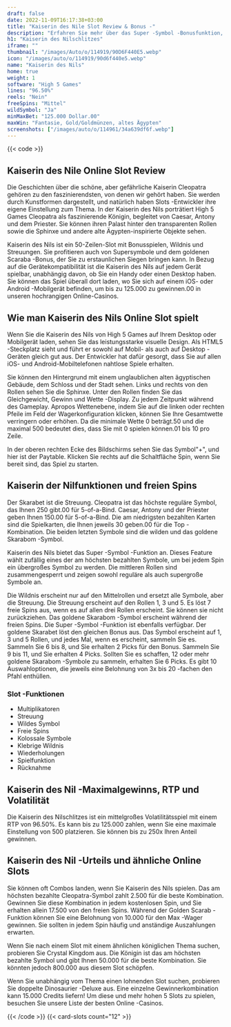 ```yaml
---
draft: false
date: 2022-11-09T16:17:38+03:00
title: "Kaiserin des Nile Slot Review & Bonus -"
description: "Erfahren Sie mehr über das Super -Symbol -Bonusfunktion, wenn Sie unsere Kaiserin des Nile Slot Review von High 5 Games lesen. Sie finden RTP, Boni und mehr!"
h1: "Kaiserin des Nilschlitzes"
iframe: ""
thumbnail: "/images/Auto/o/114919/90D6F440E5.webp"
icon: "/images/auto/o/114919/90d6f440e5.webp"
name: "Kaiserin des Nils"
home: true
weight: 1
software: "High 5 Games"
lines: "96.50%"
reels: "Nein"
freeSpins: "Mittel"
wildSymbol: "Ja"
minMaxBet: "125.000 Dollar.00"
maxWin: "Fantasie, Gold/Goldmünzen, altes Ägypten"
screenshots: ["/images/auto/o/114961/34a639df6f.webp"]
---
```


{{< code >}}<h2>Kaiserin des Nile Online Slot Review</h2><p>Die Geschichten über die schöne, aber gefährliche Kaiserin Cleopatra gehören zu den faszinierendsten, von denen wir gehört haben. Sie werden durch Kunstformen dargestellt, und natürlich haben Slots -Entwickler ihre eigene Einstellung zum Thema. In der Kaiserin des Nils porträtiert High 5 Games Cleopatra als faszinierende Königin, begleitet von Caesar, Antony und dem Priester. Sie können ihren Palast hinter den transparenten Rollen sowie die Sphinxe und andere alte Ägypten-inspirierte Objekte sehen.</p><p>Kaiserin des Nils ist ein 50-Zeilen-Slot mit Bonusspielen, Wildnis und Streuungen. Sie profitieren auch von Supersymbole und dem goldenen Scaraba -Bonus, der Sie zu erstaunlichen Siegen bringen kann. In Bezug auf die Gerätekompatibilität ist die Kaiserin des Nils auf jedem Gerät spielbar, unabhängig davon, ob Sie ein Handy oder einen Desktop haben. Sie können das Spiel überall dort laden, wo Sie sich auf einem iOS- oder Android -Mobilgerät befinden, um bis zu 125.000 zu gewinnen.00 in unseren hochrangigen Online-Casinos.</p><h2>Wie man Kaiserin des Nils Online Slot spielt</h2><p>Wenn Sie die Kaiserin des Nils von High 5 Games auf Ihrem Desktop oder Mobilgerät laden, sehen Sie das leistungsstarke visuelle Design. Als HTML5 -Steckplatz sieht und führt er sowohl auf Mobil- als auch auf Desktop -Geräten gleich gut aus. Der Entwickler hat dafür gesorgt, dass Sie auf allen iOS- und Android-Mobiltelefonen nahtlose Spiele erhalten.</p><p>Sie können den Hintergrund mit einem unglaublichen alten ägyptischen Gebäude, dem Schloss und der Stadt sehen. Links und rechts von den Rollen sehen Sie die Sphinxe. Unter den Rollen finden Sie das Gleichgewicht, Gewinn und Wette -Display. Zu jedem Zeitpunkt während des Gameplay. Apropos Wettenebene, indem Sie auf die linken oder rechten Pfeile im Feld der Wagerkonfiguration klicken, können Sie Ihre Gesamtwette verringern oder erhöhen. Da die minimale Wette 0 beträgt.50 und die maximal 500 bedeutet dies, dass Sie mit 0 spielen können.01 bis 10 pro Zeile.</p><p>In der oberen rechten Ecke des Bildschirms sehen Sie das Symbol"+", und hier ist der Paytable. Klicken Sie rechts auf die Schaltfläche Spin, wenn Sie bereit sind, das Spiel zu starten.</p><h2>Kaiserin der Nilfunktionen und freien Spins</h2><p>Der Skarabet ist die Streuung. Cleopatra ist das höchste reguläre Symbol, das Ihnen 250 gibt.00 für 5-of-a-Bind. Caesar, Antony und der Priester geben Ihnen 150.00 für 5-of-a-Bind. Die am niedrigsten bezahlten Karten sind die Spielkarten, die Ihnen jeweils 30 geben.00 für die Top -Kombination. Die beiden letzten Symbole sind die wilden und das goldene Skarabom -Symbol.</p><p>Kaiserin des Nils bietet das Super -Symbol -Funktion an. Dieses Feature wählt zufällig eines der am höchsten bezahlten Symbole, um bei jedem Spin ein übergroßes Symbol zu werden. Die mittleren Rollen sind zusammengesperrt und zeigen sowohl reguläre als auch supergroße Symbole an.</p><p>Die Wildnis erscheint nur auf den Mittelrollen und ersetzt alle Symbole, aber die Streuung. Die Streuung erscheint auf den Rollen 1, 3 und 5. Es löst 7 freie Spins aus, wenn es auf allen drei Rollen erscheint. Sie können sie nicht zurückziehen. Das goldene Skarabom -Symbol erscheint während der freien Spins. Die Super -Symbol -Funktion ist ebenfalls verfügbar. Der goldene Skarabet löst den gleichen Bonus aus. Das Symbol erscheint auf 1, 3 und 5 Rollen, und jedes Mal, wenn es erscheint, sammeln Sie es. Sammeln Sie 6 bis 8, und Sie erhalten 2 Picks für den Bonus. Sammeln Sie 9 bis 11, und Sie erhalten 4 Picks. Sollten Sie es schaffen, 12 oder mehr goldene Skarabom -Symbole zu sammeln, erhalten Sie 6 Picks. Es gibt 10 Auswahloptionen, die jeweils eine Belohnung von 3x bis 20 -fachen den Pfahl enthüllen.</p><h3>
Slot -Funktionen</h3><ul>
<li></span>
Multiplikatoren</li>
<li></span>
Streuung</li>
<li></span>
Wildes Symbol</li>
<li></span>
Freie Spins</li>
<li></span>
Kolossale Symbole</li>
<li></span>
Klebrige Wildnis</li>
<li></span>
Wiederholungen</li>
<li></span>
Spielfunktion</li>
<li></span>
Rücknahme</li></ul><h2>Kaiserin des Nil -Maximalgewinns, RTP und Volatilität</h2><p>Die Kaiserin des Nilschlitzes ist ein mittelgroßes Volatilitätsspiel mit einem RTP von 96.50%. Es kann bis zu 125.000 zahlen, wenn Sie eine maximale Einstellung von 500 platzieren. Sie können bis zu 250x Ihren Anteil gewinnen.</p><h2>Kaiserin des Nil -Urteils und ähnliche Online Slots</h2><p>Sie können oft Combos landen, wenn Sie Kaiserin des Nils spielen. Das am höchsten bezahlte Cleopatra-Symbol zahlt 2.500 für die beste Kombination. Gewinnen Sie diese Kombination in jedem kostenlosen Spin, und Sie erhalten allein 17.500 von den freien Spins. Während der Golden Scarab -Funktion können Sie eine Belohnung von 10.000 für den Max -Wager gewinnen. Sie sollten in jedem Spin häufig und anständige Auszahlungen erwarten.</p><p>Wenn Sie nach einem Slot mit einem ähnlichen königlichen Thema suchen, probieren Sie Crystal Kingdom aus. Die Königin ist das am höchsten bezahlte Symbol und gibt Ihnen 50.000 für die beste Kombination. Sie könnten jedoch 800.000 aus diesem Slot schöpfen.</p><p>Wenn Sie unabhängig vom Thema einen lohnenden Slot suchen, probieren Sie doppelte Dinosaurier -Deluxe aus. Eine einzelne Gewinnerkombination kann 15.000 Credits liefern! Um diese und mehr hohen 5 Slots zu spielen, besuchen Sie unsere Liste der besten Online -Casinos.</p>{{< /code >}}
 {{< card-slots count="12" >}}